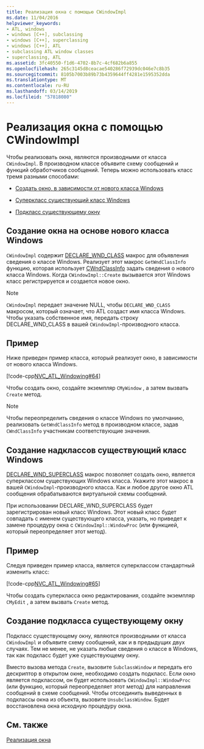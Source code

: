 ```yaml
---
title: Реализация окна с помощью CWindowImpl
ms.date: 11/04/2016
helpviewer_keywords:
- ATL, windows
- windows [C++], subclassing
- windows [C++], superclassing
- windows [C++], ATL
- subclassing ATL window classes
- superclassing, ATL
ms.assetid: 3fc40550-f1d6-4702-8b7c-4cf682b6a855
ms.openlocfilehash: 265c3145d8ceacae540286f72939dc046e7c8b35
ms.sourcegitcommit: 8105b7003b89b73b4359644ff4281e1595352dda
ms.translationtype: MT
ms.contentlocale: ru-RU
ms.lasthandoff: 03/14/2019
ms.locfileid: "57818080"
---
```

# <a name="implementing-a-window-with-cwindowimpl"></a>Реализация окна с помощью CWindowImpl

Чтобы реализовать окна, являются производными от класса `CWindowImpl`. В производном классе объявите схему сообщений и функций обработчиков сообщений. Теперь можно использовать класс тремя разными способами:

- [Создать окно, в зависимости от нового класса Windows](#_atl_creating_a_window_based_on_a_new_windows_class)

- [Суперкласс существующий класс Windows](#_atl_superclassing_an_existing_windows_class)

- [Подкласс существующему окну](#_atl_subclassing_an_existing_window)

##  <a name="_atl_creating_a_window_based_on_a_new_windows_class"></a> Создание окна на основе нового класса Windows

`CWindowImpl` содержит [DECLARE_WND_CLASS](reference/window-class-macros.md#declare_wnd_class) макрос для объявления сведения о классе Windows. Реализует этот макрос `GetWndClassInfo` функцию, которая использует [CWndClassInfo](../atl/reference/cwndclassinfo-class.md) задать сведения о нового класса Windows. Когда `CWindowImpl::Create` вызывается этот Windows класс регистрируется и создается новое окно.

> [!NOTE]
>  `CWindowImpl` передает значение NULL, чтобы `DECLARE_WND_CLASS` макросом, который означает, что ATL создаст имя класса Windows. Чтобы указать собственное имя, передать строку DECLARE_WND_CLASS в вашей `CWindowImpl`-производного класса.

## <a name="example"></a>Пример

Ниже приведен пример класса, который реализует окно, в зависимости от нового класса Windows.

[!code-cpp[NVC_ATL_Windowing#64](../atl/codesnippet/cpp/implementing-a-window-with-cwindowimpl_1.h)]

Чтобы создать окно, создайте экземпляр `CMyWindow` , а затем вызвать `Create` метод.

> [!NOTE]
>  Чтобы переопределить сведения о классе Windows по умолчанию, реализовать `GetWndClassInfo` метод в производном классе, задав `CWndClassInfo` участникам соответствующие значения.

##  <a name="_atl_superclassing_an_existing_windows_class"></a> Создание надклассов существующий класс Windows

[DECLARE_WND_SUPERCLASS](reference/window-class-macros.md#declare_wnd_superclass) макрос позволяет создать окно, является суперклассом существующих Windows класса. Укажите этот макрос в вашей `CWindowImpl`-производного класса. Как и любое другое окно ATL сообщения обрабатываются виртуальной схемы сообщений.

При использовании DECLARE_WND_SUPERCLASS будет зарегистрирован новый класс Windows. Этот новый класс будет совпадать с именем существующего класса, указать, но приведет к замене процедуру окна с `CWindowImpl::WindowProc` (или функцией, который переопределяет этот метод).

## <a name="example"></a>Пример

Следуя приведен пример класса, является суперклассом стандартный изменить класс:

[!code-cpp[NVC_ATL_Windowing#65](../atl/codesnippet/cpp/implementing-a-window-with-cwindowimpl_2.h)]

Чтобы создать суперкласса окно редактирования, создайте экземпляр `CMyEdit` , а затем вызвать `Create` метод.

##  <a name="_atl_subclassing_an_existing_window"></a> Создание подкласса существующему окну

Подкласс существующему окну, являются производными от класса `CWindowImpl` и объявите схему сообщений, как и в предыдущих двух случаях. Тем не менее, не указать любые сведения о классе в Windows, так как подкласс будет уже существующему окну.

Вместо вызова метода `Create`, вызовите `SubclassWindow` и передать его дескриптор в открытом окне, необходимо создать подкласс. Если окно является подклассом, он будет использовать `CWindowImpl::WindowProc` (или функцию, который переопределяет этот метод) для направления сообщений в схеме сообщений. Чтобы отсоединить выведенных в подклассы окна из объекта, вызовите `UnsubclassWindow`. Будет восстановлена окна исходную процедуру окна.

## <a name="see-also"></a>См. также

[Реализация окна](../atl/implementing-a-window.md)
